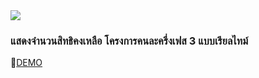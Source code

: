 <img src="https://i.imgur.com/VILkIo6.png">
<h3>แสดงจำนวนสิทธิคงเหลือ โครงการคนละครึ่งเฟส 3 แบบเรียลไทม์</h3>

🚀<a href="https://bit.ly/3gWg82Y" target="_new">DEMO</a>
